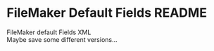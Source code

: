 # FileMaker Default Fields README

FileMaker default Fields XML  
Maybe save some different versions...  
